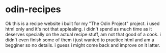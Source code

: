 # odin-recipes

Ok this is a recipe website i built for my "The Odin Project" project. i used html 
only and it's not that applealing. i didn't spend as much time as it deserves specially 
on the actual recipe stuff, am not that good of a cook. i didn't even finish some of 
them i just wanted to practice html and am a begginer so no details. i guess i might come 
back and improve on it latter.